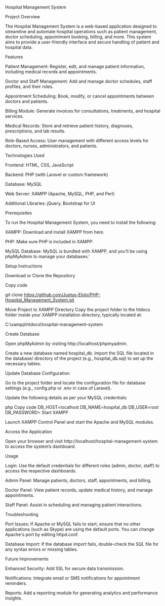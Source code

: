 Hospital Management System

Project Overview

The Hospital Management System is a web-based application designed to streamline and automate hospital operations such as patient management, doctor scheduling, appointment booking, billing, and more. This system aims to provide a user-friendly interface and secure handling of patient and hospital data.

Features

Patient Management: Register, edit, and manage patient information, including medical records and appointments.

Doctor and Staff Management: Add and manage doctor schedules, staff profiles, and their roles.

Appointment Scheduling: Book, modify, or cancel appointments between doctors and patients.

Billing Module: Generate invoices for consultations, treatments, and hospital services.

Medical Records: Store and retrieve patient history, diagnoses, prescriptions, and lab results.

Role-Based Access: User management with different access levels for doctors, nurses, administrators, and patients.

Technologies Used

Frontend: HTML, CSS, JavaScript

Backend: PHP (with Laravel or custom framework)

Database: MySQL

Web Server: XAMPP (Apache, MySQL, PHP, and Perl)

Additional Libraries: jQuery, Bootstrap for UI

Prerequisites

To run the Hospital Management System, you need to install the following:

XAMPP: Download and install XAMPP from here.

PHP: Make sure PHP is included in XAMPP.

MySQL Database: MySQL is bundled with XAMPP, and you’ll be using phpMyAdmin to manage your databases.'

Setup Instructions

Download or Clone the Repository

Copy code

git clone https://github.com/Justus-Elolo/PHP-Hospital_Management_System.git

Move Project to XAMPP Directory Copy the project folder to the htdocs folder inside your XAMPP installation directory, typically located at:

C:\xampp\htdocs\hospital-management-system

Create Database

Open phpMyAdmin by visiting http://localhost/phpmyadmin.

Create a new database named hospital_db.
Import the SQL file located in the database/ directory of the project (e.g., hospital_db.sql) to set up the necessary tables.

Update Database Configuration

Go to the project folder and locate the configuration file for database settings (e.g., config.php or .env in case of Laravel).

Update the following details as per your MySQL credentials:

php
Copy code
DB_HOST=localhost
DB_NAME=hospital_db
DB_USER=root
DB_PASSWORD=
Start XAMPP

Launch XAMPP Control Panel and start the Apache and MySQL modules.

Access the Application

Open your browser and visit http://localhost/hospital-management-system to access the system’s dashboard.

Usage

Login: Use the default credentials for different roles (admin, doctor, staff) to access the respective dashboards.

Admin Panel: Manage patients, doctors, staff, appointments, and billing.

Doctor Panel: View patient records, update medical history, and manage appointments.

Staff Panel: Assist in scheduling and managing patient interactions.

Troubleshooting

Port Issues: If Apache or MySQL fails to start, ensure that no other applications (such as Skype) are using the default ports. You can change Apache's port by editing httpd.conf.

Database Import: If the database import fails, double-check the SQL file for any syntax errors or missing tables.

Future Improvements

Enhanced Security: Add SSL for secure data transmission.

Notifications: Integrate email or SMS notifications for appointment reminders.

Reports: Add a reporting module for generating analytics and performance insights.



